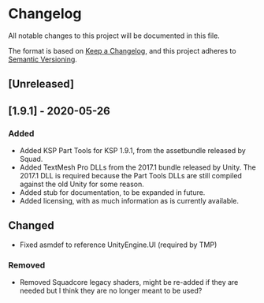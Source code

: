 # Changelog
All notable changes to this project will be documented in this file.

The format is based on [Keep a Changelog](https://keepachangelog.com/en/1.0.0/),
and this project adheres to [Semantic Versioning](https://semver.org/spec/v2.0.0.html).

## [Unreleased]


## [1.9.1] - 2020-05-26
### Added
- Added KSP Part Tools for KSP 1.9.1, from the assetbundle released by Squad.
- Added TextMesh Pro DLLs from the 2017.1 bundle released by Unity. The 2017.1 DLL is required because the Part Tools DLLs are still compiled against the old Unity for some reason.
- Added stub for documentation, to be expanded in future.
- Added licensing, with as much information as is currently available.

## Changed
- Fixed asmdef to reference UnityEngine.UI (required by TMP)

### Removed
- Removed Squadcore legacy shaders, might be re-added if they are needed but I think they are no longer meant to be used?

